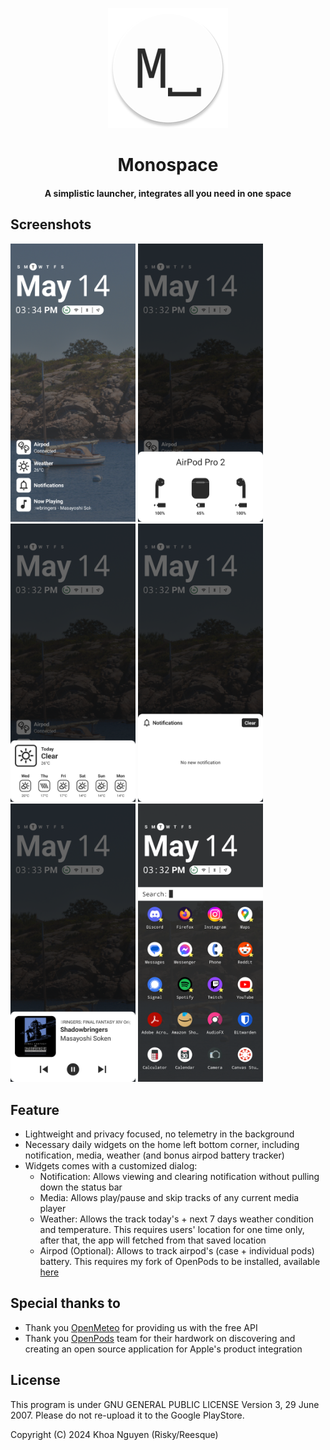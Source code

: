 <p align="center"><img src="app/src/main/res/mipmap-xxxhdpi/ic_launcher_round.png"></p> 
<h1 align="center"><b>Monospace</b></h1>
<h4 align="center">A simplistic launcher, integrates all you need  in one space</h4>

## Screenshots
[<img src="screenshots/1.png" width="200">](screenshots/1.png)
[<img src="screenshots/2.png" width="200">](screenshots/2.png)
[<img src="screenshots/3.png" width="200">](screenshots/3.png)
[<img src="screenshots/4.png" width="200">](screenshots/4.png)
[<img src="screenshots/5.png" width="200">](screenshots/5.png)
[<img src="screenshots/6.png" width="200">](screenshots/6.png)

## Feature
- Lightweight and privacy focused, no telemetry in the background
- Necessary daily widgets on the home left bottom corner, including notification, media, weather (and bonus airpod battery tracker)
- Widgets comes with a customized dialog:
  - Notification: Allows viewing and clearing notification without pulling down the status bar
  - Media: Allows play/pause and skip tracks of any current media player
  - Weather: Allows the track today's + next 7 days weather condition and temperature. This requires users' location for one time only, after that, the app will fetched from that saved location
  - Airpod (Optional): Allows to track airpod's (case + individual pods) battery. This requires my fork of OpenPods to be installed, available [here](https://github.com/reesque/OpenPods)
 
## Special thanks to
- Thank you [OpenMeteo](https://open-meteo.com/) for providing us with the free API
- Thank you [OpenPods](https://github.com/adolfintel/OpenPods/) team for their hardwork on discovering and creating an open source application for Apple's product integration

## License
This program is under GNU GENERAL PUBLIC LICENSE Version 3, 29 June 2007. Please do not re-upload it to the Google PlayStore.

Copyright (C) 2024 Khoa Nguyen (Risky/Reesque)
